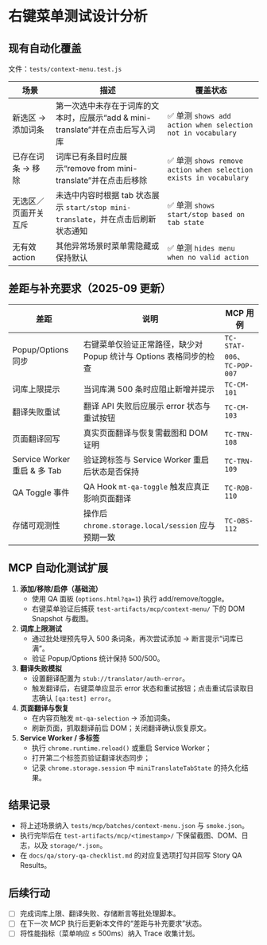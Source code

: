 # 右键菜单测试设计分析

## 现有自动化覆盖

文件：`tests/context-menu.test.js`

| 场景 | 描述 | 覆盖状态 |
| --- | --- | --- |
| 新选区 → 添加词条 | 第一次选中未存在于词库的文本时，应展示“add & mini-translate”并在点击后写入词库 | ✅ 单测 `shows add action when selection not in vocabulary`
| 已存在词条 → 移除 | 词库已有条目时应展示“remove from mini-translate”并在点击后移除 | ✅ 单测 `shows remove action when selection exists in vocabulary`
| 无选区／页面开关互斥 | 未选中内容时根据 tab 状态展示 `start/stop mini-translate`，并在点击后刷新状态通知 | ✅ 单测 `shows start/stop based on tab state`
| 无有效 action | 其他异常场景时菜单需隐藏或保持默认 | ✅ 单测 `hides menu when no valid action`

## 差距与补充要求（2025-09 更新）

| 差距 | 说明 | MCP 用例 |
| --- | --- | --- |
| Popup/Options 同步 | 右键菜单仅验证正常路径，缺少对 Popup 统计与 Options 表格同步的检查 | `TC-STAT-006`、`TC-POP-007`
| 词库上限提示 | 当词库满 500 条时应阻止新增并提示 | `TC-CM-101`
| 翻译失败重试 | 翻译 API 失败后应展示 error 状态与重试按钮 | `TC-CM-103`
| 页面翻译回写 | 真实页面翻译与恢复需截图和 DOM 证明 | `TC-TRN-108`
| Service Worker 重启 & 多 Tab | 验证跨标签与 Service Worker 重启后状态是否保持 | `TC-TRN-109`
| QA Toggle 事件 | QA Hook `mt-qa-toggle` 触发应真正影响页面翻译 | `TC-ROB-110`
| 存储可观测性 | 操作后 `chrome.storage.local/session` 应与预期一致 | `TC-OBS-112`

## MCP 自动化测试扩展

1. **添加/移除/启停（基础流）**
   - 使用 QA 面板 (`options.html?qa=1`) 执行 add/remove/toggle。
   - 右键菜单验证后捕获 `test-artifacts/mcp/context-menu/` 下的 DOM Snapshot 与截图。
2. **词库上限测试**
   - 通过批处理预先导入 500 条词条，再次尝试添加 → 断言提示“词库已满”。
   - 验证 Popup/Options 统计保持 500/500。
3. **翻译失败模拟**
   - 设置翻译配置为 `stub://translator/auth-error`。
   - 触发翻译后，右键菜单应显示 error 状态和重试按钮；点击重试后读取日志确认 `[qa:test] error`。
4. **页面翻译与恢复**
   - 在内容页触发 `mt-qa-selection` → 添加词条。
   - 刷新页面，抓取翻译前后 DOM；关闭翻译确认恢复原文。
5. **Service Worker / 多标签**
   - 执行 `chrome.runtime.reload()` 或重启 Service Worker；
   - 打开第二个标签页验证翻译状态同步；
   - 记录 `chrome.storage.session` 中 `miniTranslateTabState` 的持久化结果。

## 结果记录

- 将上述场景纳入 `tests/mcp/batches/context-menu.json` 与 `smoke.json`。
- 执行完毕后在 `test-artifacts/mcp/<timestamp>/` 下保留截图、DOM、日志，以及 `storage/*.json`。
- 在 `docs/qa/story-qa-checklist.md` 的对应复选项打勾并回写 Story QA Results。

## 后续行动

- [ ] 完成词库上限、翻译失败、存储断言等批处理脚本。
- [ ] 在下一次 MCP 执行后更新本文件的“差距与补充要求”状态。
- [ ] 将性能指标（菜单响应 ≤ 500ms）纳入 Trace 收集计划。
